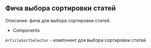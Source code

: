 ## Фича выбора сортировки статей

Описание: фича для выбора сортировки статей.

- Components

`ArticleSortSelector` - компонент для выбора сортировки статей
